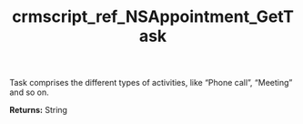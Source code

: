 ﻿---
title: crmscript_ref_NSAppointment_GetTask
description: String NSAppointment.GetTask()
intellisense: NSAppointment.GetTask
keywords: NSAppointment, GetTask
so.topic: reference
---

Task comprises the different types of activities, like “Phone call”, “Meeting” and so on.

**Returns:** String


